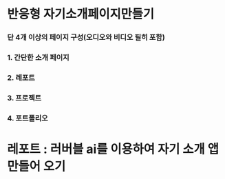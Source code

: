 # 반응형 자기소개페이지만들기
### 단 4개 이상의 페이지 구성(오디오와 비디오 필히 포함)
### 1. 간단한 소개 페이지
### 2. 레포트
### 3. 프로젝트
### 4. 포트폴리오


# 레포트 : 러버블 ai를 이용하여 자기 소개 앱 만들어 오기
